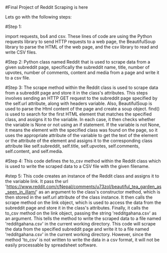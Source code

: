 #Final Project of Reddit Scraping is here

Lets go with the following steps:

#Step 1: 

import requests, bs4 and csv.
These lines of code are using the Python requests library to send HTTP requests to a web page, the BeautifulSoup library to parse the HTML of the web page, and the csv library to read and write CSV files.

#Step 2:
Python class named Reddit that is used to scrape data from a given subreddit page, specifically the subreddit name, title, number of upvotes, number of comments, content and media from a page and write it to a csv file. 

#Step 3:
The scrape method within the Reddit class is used to scrape data from a subreddit page and store it in the class's attributes. This steps involves sending an HTTP GET request to the subreddit page specified by the self.url attribute, along with headers variable. Also, BeautifulSoup is used to parse the Html content of the page and create a soup object. find() is used to search for the first HTML element that matches the specified class, and assigns it to the variable. In each case, it then checks whether the variable is None or not using an if statement. If the variable is not None, it means the element with the specified class was found on the page, so it uses the appropriate attribute of the variable to get the text of the element or the attribute of the element and assigns it to the corresponding class attribute like self.subreddit, self.title, self.upvotes, self.comments, self.content, and self.media.

#Step 4:
This code defines the to_csv method within the Reddit class which is used to write the scraped data to a CSV file with the given filename.

#step 5:
This code creates an instance of the Reddit class and assigns it to the variable link. It pass the url 'https://www.reddit.com/r/Nepal/comments/u73zol/beautiful_tea_garden_as_seen_in_illam/' as an argument to the class's constructor method, which is then stored in the self.url attribute of the class instance.
It then calls the scrape method on the link object, which is used to access the data from the subreddit page and store it in the class's attributes.
Finally, it calls the to_csv method on the link object, passing the string 'redditgahana.csv' as an argument. This tells the method to write the scraped data to a file named 'redditgahana.csv' in the current working directory.
This code will scrape the data from the specified subreddit page and write it to a file named 'redditgahana.csv' in the current working directory. However, since the method 'to_csv' is not written to write the data in a csv format, it will not be easily processable by spreadsheet software.
